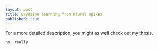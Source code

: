 ```yaml
---
layout: post
title: Bayesian learning from neural spikes
published: true
---
```

For a more detailed description, you might as well check out my thesis.

`no, really`
